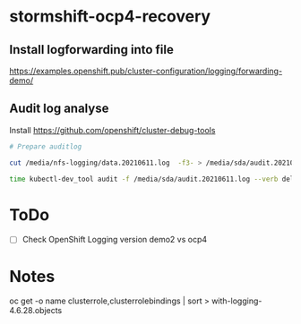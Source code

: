 # stormshift-ocp4-recovery

## Install logforwarding into file

<https://examples.openshift.pub/cluster-configuration/logging/forwarding-demo/>

## Audit log analyse

Install <https://github.com/openshift/cluster-debug-tools>

```bash
# Prepare auditlog

cut /media/nfs-logging/data.20210611.log  -f3- > /media/sda/audit.20210611.log

time kubectl-dev_tool audit -f /media/sda/audit.20210611.log --verb delete | tee -a /media/sda/audit.20210611-delete.log

```

# ToDo

 - [ ] Check OpenShift Logging version demo2 vs ocp4

# Notes


oc get -o name clusterrole,clusterrolebindings | sort  > with-logging-4.6.28.objects 



